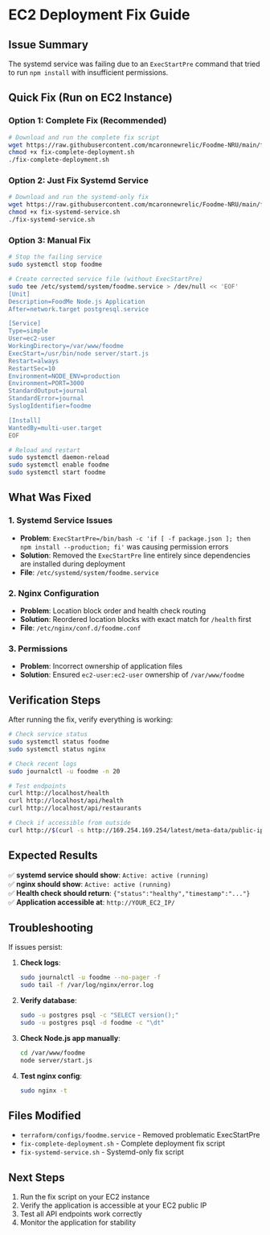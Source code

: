 # EC2 Deployment Fix Guide

## Issue Summary
The systemd service was failing due to an `ExecStartPre` command that tried to run `npm install` with insufficient permissions.

## Quick Fix (Run on EC2 Instance)

### Option 1: Complete Fix (Recommended)
```bash
# Download and run the complete fix script
wget https://raw.githubusercontent.com/mcaronnewrelic/Foodme-NRU/main/fix-complete-deployment.sh
chmod +x fix-complete-deployment.sh
./fix-complete-deployment.sh
```

### Option 2: Just Fix Systemd Service
```bash
# Download and run the systemd-only fix
wget https://raw.githubusercontent.com/mcaronnewrelic/Foodme-NRU/main/fix-systemd-service.sh
chmod +x fix-systemd-service.sh
./fix-systemd-service.sh
```

### Option 3: Manual Fix
```bash
# Stop the failing service
sudo systemctl stop foodme

# Create corrected service file (without ExecStartPre)
sudo tee /etc/systemd/system/foodme.service > /dev/null << 'EOF'
[Unit]
Description=FoodMe Node.js Application
After=network.target postgresql.service

[Service]
Type=simple
User=ec2-user
WorkingDirectory=/var/www/foodme
ExecStart=/usr/bin/node server/start.js
Restart=always
RestartSec=10
Environment=NODE_ENV=production
Environment=PORT=3000
StandardOutput=journal
StandardError=journal
SyslogIdentifier=foodme

[Install]
WantedBy=multi-user.target
EOF

# Reload and restart
sudo systemctl daemon-reload
sudo systemctl enable foodme
sudo systemctl start foodme
```

## What Was Fixed

### 1. Systemd Service Issues
- **Problem**: `ExecStartPre=/bin/bash -c 'if [ -f package.json ]; then npm install --production; fi'` was causing permission errors
- **Solution**: Removed the `ExecStartPre` line entirely since dependencies are installed during deployment
- **File**: `/etc/systemd/system/foodme.service`

### 2. Nginx Configuration
- **Problem**: Location block order and health check routing
- **Solution**: Reordered location blocks with exact match for `/health` first
- **File**: `/etc/nginx/conf.d/foodme.conf`

### 3. Permissions
- **Problem**: Incorrect ownership of application files
- **Solution**: Ensured `ec2-user:ec2-user` ownership of `/var/www/foodme`

## Verification Steps

After running the fix, verify everything is working:

```bash
# Check service status
sudo systemctl status foodme
sudo systemctl status nginx

# Check recent logs
sudo journalctl -u foodme -n 20

# Test endpoints
curl http://localhost/health
curl http://localhost/api/health
curl http://localhost/api/restaurants

# Check if accessible from outside
curl http://$(curl -s http://169.254.169.254/latest/meta-data/public-ipv4)/health
```

## Expected Results

✅ **systemd service should show**: `Active: active (running)`  
✅ **nginx should show**: `Active: active (running)`  
✅ **Health check should return**: `{"status":"healthy","timestamp":"..."}`  
✅ **Application accessible at**: `http://YOUR_EC2_IP/`

## Troubleshooting

If issues persist:

1. **Check logs**:
   ```bash
   sudo journalctl -u foodme --no-pager -f
   sudo tail -f /var/log/nginx/error.log
   ```

2. **Verify database**:
   ```bash
   sudo -u postgres psql -c "SELECT version();"
   sudo -u postgres psql -d foodme -c "\dt"
   ```

3. **Check Node.js app manually**:
   ```bash
   cd /var/www/foodme
   node server/start.js
   ```

4. **Test nginx config**:
   ```bash
   sudo nginx -t
   ```

## Files Modified
- `terraform/configs/foodme.service` - Removed problematic ExecStartPre
- `fix-complete-deployment.sh` - Complete deployment fix script
- `fix-systemd-service.sh` - Systemd-only fix script

## Next Steps
1. Run the fix script on your EC2 instance
2. Verify the application is accessible at your EC2 public IP
3. Test all API endpoints work correctly
4. Monitor the application for stability
